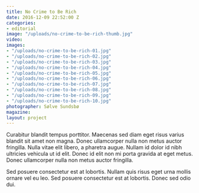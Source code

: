 ```yaml
---
title: No Crime to Be Rich
date: 2016-12-09 22:52:00 Z
categories:
- editorial
image: "/uploads/no-crime-to-be-rich-thumb.jpg"
video: 
images:
- "/uploads/no-crime-to-be-rich-01.jpg"
- "/uploads/no-crime-to-be-rich-02.jpg"
- "/uploads/no-crime-to-be-rich-03.jpg"
- "/uploads/no-crime-to-be-rich-04.jpg"
- "/uploads/no-crime-to-be-rich-05.jpg"
- "/uploads/no-crime-to-be-rich-06.jpg"
- "/uploads/no-crime-to-be-rich-07.jpg"
- "/uploads/no-crime-to-be-rich-08.jpg"
- "/uploads/no-crime-to-be-rich-09.jpg"
- "/uploads/no-crime-to-be-rich-10.jpg"
photographer: Sølve Sundsbø
magazine: 
layout: project
---
```


Curabitur blandit tempus porttitor. Maecenas sed diam eget risus varius blandit sit amet non magna. Donec ullamcorper nulla non metus auctor fringilla. Nulla vitae elit libero, a pharetra augue. Nullam id dolor id nibh ultricies vehicula ut id elit. Donec id elit non mi porta gravida at eget metus. Donec ullamcorper nulla non metus auctor fringilla.

Sed posuere consectetur est at lobortis. Nullam quis risus eget urna mollis ornare vel eu leo. Sed posuere consectetur est at lobortis. Donec sed odio dui.